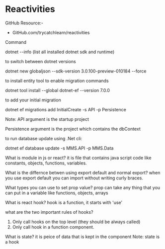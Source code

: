 # Reactivities

GitHub Resource:-
- GitHub.com/trycatchlearn/reactivities

Command

dotnet --info (list all installed dotnet sdk and runtime)

to switch between dotnet versions

dotnet new globaljson --sdk-version 3.0.100-preview-010184 --force

to install entity tool to enable migration commands

dotnet tool install --global dotnet-ef --version 7.0.0

to add your initial migration

dotnet ef migrations add InitialCreate -s API -p Persistence

Note: API argument is the startup project

Persistence argument is the project which contains the dbContext

to run database update using .Net cli:

dotnet ef database update -s MMS.API -p MMS.Data

What is module in js or react?
it is file that contains java script code like constants, objects, functions, variables.

What is the differnce betwen using export default and normal export?
when you use export default you can import without writing curly braces.

What types you can use to set prop value?
prop can take any thing that you can put in a variable like functions, objects, arrays

What is react hook?
hook is a function, it starts with 'use'

what are the two important rules of hooks?
 1) Only call hooks on the top level (they should be always called)
 2) Only call hook in a function component.

What is state? it is peice of data that is kept in the component
Note: state is a hook
